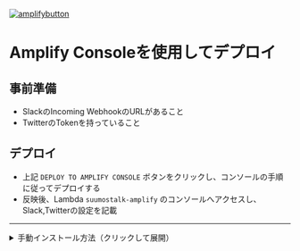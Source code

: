 
[![amplifybutton](https://oneclick.amplifyapp.com/button.svg)](https://console.aws.amazon.com/amplify/home#/deploy?repo=https://github.com/howyi/suumobox)
# Amplify Consoleを使用してデプロイ
## 事前準備
- SlackのIncoming WebhookのURLがあること
- TwitterのTokenを持っていること
## デプロイ
- 上記 `DEPLOY TO AMPLIFY CONSOLE` ボタンをクリックし、コンソールの手順に従ってデプロイする
- 反映後、Lambda `suumostalk-amplify` のコンソールへアクセスし、Slack,Twitterの設定を記載
---
<details><summary>手動インストール方法（クリックして展開）</summary>

## 事前準備
- SlackのIncoming WebhookのURLがあること
- TwitterのTokenを持っていること
- AWSのorganizationを持っていること
- Amplify-CLIを導入していること

## 手順
1. このリポジトリをclone
2. `./amplify/backend/function/suumostalk/suumostalk-cloudformation-template.json` の `####` となっている部分を書き換える
3. $ amplify init
4. $ amplify push

</details>
